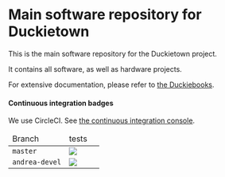 
# Main software repository for Duckietown

This is the main software repository for the Duckietown project.

It contains all software, as well as hardware projects.

For extensive documentation, please refer to [the Duckiebooks][duckiebook].



[duckiebook]: http://book.duckietown.org/


#### Continuous integration badges

We use CircleCI. See [the continuous integration console](https://circleci.com/gh/duckietown/Software/).


<table>
<thead>
    <tr><td>Branch</td><td>tests</td><td></td></tr>
</thead>
<tbody>
    <tr>
        <td> <code>master</code> </td>
        <td> <img src='https://circleci.com/gh/duckietown/Software/tree/master.svg?style=shield'/>
        </td>
        <td>     </td>
    </tr>
    <tr>
        <td> <code>andrea-devel</code> </td>
        <td> <img src='https://circleci.com/gh/duckietown/Software/tree/andrea-devel.svg?style=shield'/>
        </td>
        <td>     </td>
    </tr>
</tbody>
</table>
